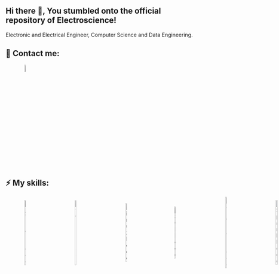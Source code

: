 ## Hi there 👋, You stumbled onto the official repository of Electroscience!
Electronic and Electrical Engineer, Computer Science and Data Engineering.

## 📡 Contact me:

<a href="https://www.linkedin.com/in/karol-wilhelm-niewitecki-0385492b7/" target="_blank">
  <img src="https://upload.wikimedia.org/wikipedia/commons/thumb/c/ca/LinkedIn_logo_initials.png/240px-LinkedIn_logo_initials.png" alt="LinkedIn Logo" style="width: 7%; margin: 0 50px;">
</a>

## ⚡ My skills:

<div style="display: flex; justify-content: space-around; align-items: center;">
  <img src="https://upload.wikimedia.org/wikipedia/commons/thumb/2/21/Matlab_Logo.png/268px-Matlab_Logo.png" alt="MATLAB Logo" style="width: 7%; margin: 0 50px;">
  <img src="https://upload.wikimedia.org/wikipedia/commons/thumb/1/1f/Python_logo_01.svg/240px-Python_logo_01.svg.png" alt="Python Logo" style="width: 7%; margin: 0 50px;">
  <img src="https://upload.wikimedia.org/wikipedia/commons/thumb/d/d6/Linux_mascot_tux.png/198px-Linux_mascot_tux.png" alt="Linux Logo" style="width: 6%; margin: 0 50px;">
  <img src="https://upload.wikimedia.org/wikipedia/commons/thumb/d/d7/Sql_data_base_with_logo.svg/320px-Sql_data_base_with_logo.svg.png" alt="SQL Logo" style="width: 12%; margin: 0 50px;">
  
  <img src="https://upload.wikimedia.org/wikipedia/commons/thumb/2/20/Mathematica_Logo.svg/230px-Mathematica_Logo.svg.png" alt="Wolfram Logo" style="width: 7%; margin: 0 50px;">
  <img src="https://upload.wikimedia.org/wikipedia/commons/thumb/f/f3/Apache_Spark_logo.svg/512px-Apache_Spark_logo.svg.png" alt="Spark Logo" style="width: 12%; margin: 0 50px;">
  <img src="https://upload.wikimedia.org/wikipedia/commons/thumb/4/4b/Bash_Logo_Colored.svg/240px-Bash_Logo_Colored.svg.png" alt="Bash Logo" style="width: 7%; margin: 0 50px;">
</div>





<!--
**karol671/karol671** is a ✨ _special_ ✨ repository because its `README.md` (this file) appears on your GitHub profile.

Here are some ideas to get you started:

- 🔭 I’m currently working on ...
- 🌱 I’m currently learning ...
- 👯 I’m looking to collaborate on ...
- 🤔 I’m looking for help with ...
- 💬 Ask me about ...
- 📫 How to reach me: ...
- 😄 Pronouns: ...
- ⚡ Fun fact: ...
-->
